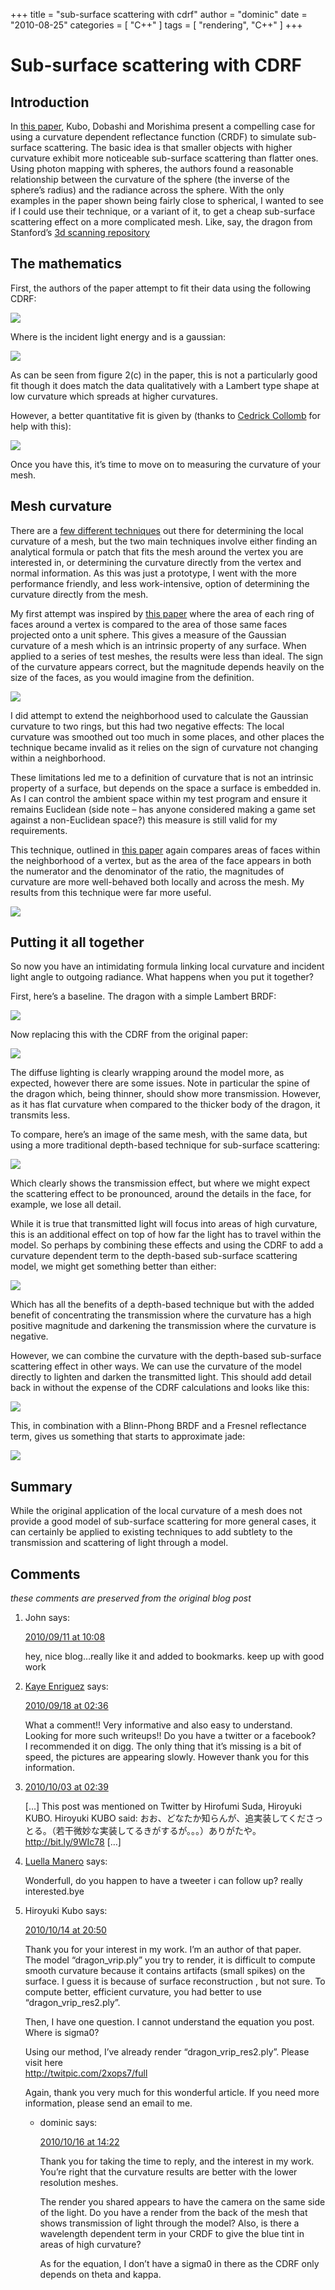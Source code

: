 +++
title = "sub-surface scattering with cdrf"
author = "dominic"
date = "2010-08-25"
categories = [
  "C++"
]
tags = [
  "rendering",
  "C++"
]
+++

# Sub-surface scattering with CDRF

## Introduction
In [this paper](http://portal.acm.org/citation.cfm?id=1837026.1837086), Kubo,
Dobashi and Morishima present a compelling case for using a curvature dependent
reflectance function (CRDF) to simulate sub-surface scattering. The basic idea
is that smaller objects with higher curvature exhibit more noticeable
sub-surface scattering than flatter ones. Using photon mapping with spheres,
the authors found a reasonable relationship between the curvature of the sphere
(the inverse of the sphere’s radius) and the radiance across the sphere. With
the only examples in the paper shown being fairly close to spherical, I wanted
to see if I could use their technique, or a variant of it, to get a cheap
sub-surface scattering effect on a more complicated mesh. Like, say, the dragon
from Stanford’s [3d scanning repository](http://graphics.stanford.edu/data/3Dscanrep/)

## The mathematics
First, the authors of the paper attempt to fit their data using the following
CDRF:

<!-- TODO: use mathjax or equivalent -->
![](./eq1.png)

Where is the incident light energy and is a gaussian:

![](./eq2.png)

As can be seen from figure 2(c) in the paper, this is not a particularly
good fit though it does match the data qualitatively with a Lambert type
shape at low curvature which spreads at higher curvatures.

However, a better quantitative fit is given by (thanks to
<a href="http://ccollomb.free.fr/" class="vt-p">Cedrick Collomb</a> for
help with this):  

![](./eq3.png)

Once you have this, it’s time to move on to measuring the curvature of
your mesh.

## Mesh curvature
There are a [few different techniques](http://jn.wspc.com.sg/ijsm/mkt/free/S0218654306000810.pdf)
out there for determining the local curvature of a mesh, but the two main
techniques involve either finding an analytical formula or patch that fits the
mesh around the vertex you are interested in, or determining the curvature
directly from the vertex and normal information. As this was just a prototype,
I went with the more performance friendly, and less work-intensive, option of
determining the curvature directly from the mesh.

My first attempt was inspired by [this paper](http://citeseerx.ist.psu.edu/viewdoc/download?doi=10.1.1.108.8089&amp;rep=rep1&amp;type=pdf)
where the area of each ring of faces around a vertex is compared to the area of
those same faces projected onto a unit sphere. This gives a measure of the
Gaussian curvature of a mesh which is an intrinsic property of any surface.
When applied to a series of test meshes, the results were less than ideal. The
sign of the curvature appears correct, but the magnitude depends heavily on the
size of the faces, as you would imagine from the definition.

![](./GaussianCurvature.png)

I did attempt to extend the neighborhood used to calculate the Gaussian
curvature to two rings, but this had two negative effects: The local curvature
was smoothed out too much in some places, and other places the technique became
invalid as it relies on the sign of curvature not changing within a
neighborhood.

These limitations led me to a definition of curvature that is not an intrinsic
property of a surface, but depends on the space a surface is embedded in. As I
can control the ambient space within my test program and ensure it remains
Euclidean (side note – has anyone considered making a game set against a
non-Euclidean space?) this measure is still valid for my requirements.

This technique, outlined in [this paper](http://math.lanl.gov/Research/Publications/Docs/garimella-2003-curvature.pdf)
again compares areas of faces within the neighborhood of a vertex, but as the
area of the face appears in both the numerator and the denominator of the ratio,
the magnitudes of curvature are more well-behaved both locally and across the
mesh. My results from this technique were far more useful.

![](./MeanCurvature.png)

## Putting it all together
So now you have an intimidating formula linking local curvature and incident
light angle to outgoing radiance. What happens when you put it together?

First, here’s a baseline. The dragon with a simple Lambert BRDF:  

![](./Diffuse.png)

Now replacing this with the CDRF from the original paper:

![](./SSS\_CDRF.png)

The diffuse lighting is clearly wrapping around the model more, as expected,
however there are some issues. Note in particular the spine of the dragon which,
being thinner, should show more transmission. However, as it has flat curvature
when compared to the thicker body of the dragon, it transmits less.

To compare, here’s an image of the same mesh, with the same data, but using a
more traditional depth-based technique for sub-surface scattering:

![](./SSS\_Depth.png)

Which clearly shows the transmission effect, but where we might expect the
scattering effect to be pronounced, around the details in the face, for example,
we lose all detail.

While it is true that transmitted light will focus into areas of high curvature,
this is an additional effect on top of how far the light has to travel within
the model. So perhaps by combining these effects and using the CDRF to add a
curvature dependent term to the depth-based sub-surface scattering model, we
might get something better than either:

![](./SSS\_Depth\_CDRF.png)

Which has all the benefits of a depth-based technique but with the added benefit
of concentrating the transmission where the curvature has a high positive
magnitude and darkening the transmission where the curvature is negative.

However, we can combine the curvature with the depth-based sub-surface
scattering effect in other ways. We can use the curvature of the model directly
to lighten and darken the transmitted light. This should add detail back in
without the expense of the CDRF calculations and looks like this:

![](./SSS\_Depth\_Curvature.png)

This, in combination with a Blinn-Phong BRDF and a Fresnel reflectance term,
gives us something that starts to approximate jade:

![](./SSS_Beauty.png)

## Summary
While the original application of the local curvature of a mesh does not provide
a good model of sub-surface scattering for more general cases, it can certainly
be applied to existing techniques to add subtlety to the transmission and
scattering of light through a model.

## Comments
_these comments are preserved from the original blog post_

1.  John says:

    [2010/09/11 at
    10:08](/blog/2010/08/sub-surface-scattering-with-cdrf/#comment-37)

    hey, nice blog…really like it and added to bookmarks. keep up with
    good work

2.  [Kaye Enriguez](http://garmin1350.com/) says:

    [2010/09/18 at
    02:36](/blog/2010/08/sub-surface-scattering-with-cdrf/#comment-38)

    What a comment!! Very informative and also easy to understand.
    Looking for more such writeups!! Do you have a twitter or a
    facebook?  
    I recommended it on digg. The only thing that it’s missing is a bit
    of speed, the pictures are appearing slowly. However thank you for
    this information.

3.  [2010/10/03 at
    02:39](/blog/2010/08/sub-surface-scattering-with-cdrf/#comment-39)

    \[…\] This post was mentioned on Twitter by Hirofumi Suda, Hiroyuki
    KUBO. Hiroyuki KUBO said:
    おお、どなたか知らんが、追実装してくださっとる。（若干微妙な実装してるきがするが。。。）ありがたや。http://bit.ly/9WIc78
    \[…\]


4.  [Luella Manero](http://www.guildwars2movies.com/) says:

    Wonderfull, do you happen to have a tweeter i can follow up? really
    interested.bye


5.  Hiroyuki Kubo says:

    [2010/10/14 at
    20:50](/blog/2010/08/sub-surface-scattering-with-cdrf/#comment-41)

    Thank you for your interest in my work. I’m an author of that
    paper.  
    The model “dragon\_vrip.ply” you try to render, it is difficult to
    compute smooth curvature because it contains artifacts (small
    spikes) on the surface. I guess it is because of surface
    reconstruction , but not sure. To compute better, efficient
    curvature, you had better to use “dragon\_vrip\_res2.ply”.

    Then, I have one question. I cannot understand the equation you
    post. Where is sigma0?

    Using our method, I’ve already render “dragon\_vrip\_res2.ply”.
    Please visit here  
    <a href="http://twitpic.com/2xops7/full" class="uri uri">http://twitpic.com/2xops7/full</a>

    Again, thank you very much for this wonderful article. If you need
    more information, please send an email to me.


    -   dominic says:

        [2010/10/16 at
        14:22](/blog/2010/08/sub-surface-scattering-with-cdrf/#comment-42)

        Thank you for taking the time to reply, and the interest in my
        work. You’re right that the curvature results are better with
        the lower resolution meshes.

        The render you shared appears to have the camera on the same
        side of the light. Do you have a render from the back of the
        mesh that shows transmission of light through the model? Also,
        is there a wavelength dependent term in your CRDF to give the
        blue tint in areas of high curvature?

        As for the equation, I don’t have a sigma0 in there as the CDRF
        only depends on theta and kappa.


